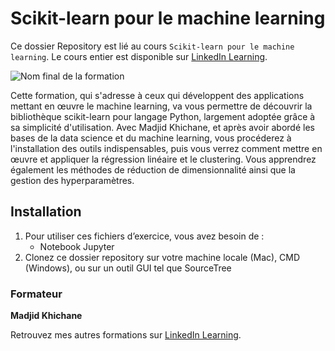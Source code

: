 # Scikit-learn pour le machine learning

Ce dossier Repository est lié au cours `Scikit-learn pour le machine learning`. Le cours entier est disponible sur [LinkedIn Learning][lil-course-url].

![Nom final de la formation][lil-thumbnail-url]

Cette formation, qui s'adresse à ceux qui développent des applications mettant en œuvre le machine learning, va vous permettre de découvrir la bibliothèque scikit-learn pour langage Python, largement adoptée grâce à sa simplicité d'utilisation. Avec Madjid Khichane, et après avoir abordé les bases de la data science et du machine learning, vous procéderez à l'installation des outils indispensables, puis vous verrez comment mettre en œuvre et appliquer la régression linéaire et le clustering. Vous apprendrez également les méthodes de réduction de dimensionnalité ainsi que la gestion des hyperparamètres.
## Installation

1. Pour utiliser ces fichiers d’exercice, vous avez besoin de : 
   - Notebook Jupyter
2. Clonez ce dossier repository sur votre machine locale (Mac), CMD (Windows), ou sur un outil GUI tel que SourceTree 

### Formateur

**Madjid Khichane** 

Retrouvez mes autres formations sur [LinkedIn Learning][lil-URL-trainer].

[lil-course-url]: https://www.linkedin.com/learning/scikit-learn-pour-le-machine-learning
[lil-thumbnail-url]: https://media.licdn.com/dms/image/C4E0DAQFIp_KVWxj2qQ/learning-public-crop_675_1200/0/1662714219700?e=1669032000&v=beta&t=_poWK9H_Lxy5sAkcgAjiD_PiW7jUlZI5kozCU5poiww
[lil-URL-trainer]: https://www.linkedin.com/learning/instructors/madjid-khichane
